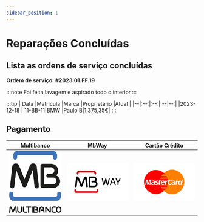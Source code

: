```yaml
---
sidebar_position: 1
---
```


# Reparações Concluídas

## Lista as ordens de serviço concluídas

**Ordem de serviço: #2023.01.FF.19**

:::note
Foi feita lavagem e aspirado todo o interior
:::

:::tip
| Data |Matrícula |Marca |Proprietário |Atual |
|--|:--:|:--:|:--|--:|
|2023-12-18 | 11-BB-11|BMW |Paulo B|1.375,35€|
:::

## Pagamento

|Multibanco|MbWay|Cartão Crédito|
|:--:|:--:|:--:|
|![MB](img/Multibanco.png)| ![MbWay](img/MBWay.png)| ![Credito](img/MasterCard.png)|